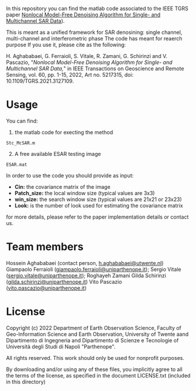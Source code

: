 In this repository you can find the matlab code associated to the IEEE TGRS paper 
[Nonlocal Model-Free Denoising Algorithm for Single- and Multichannel SAR Data](https://ieeexplore.ieee.org/document/9611274)).

This is meant as a unified framework for SAR denosining: single channel, multi-channel and interferometric phase
The code has meant for reaerch purpose
If you use it, please cite as the following:

H. Aghababaei, G. Ferraioli, S. Vitale, R. Zamani, G. Schirinzi and V. Pascazio, "*Nonlocal Model-Free Denoising Algorithm for Single- and Multichannel SAR Data,*" 
in IEEE Transactions on Geoscience and Remote Sensing, vol. 60, pp. 1-15, 2022, Art no. 5217315, doi: 10.1109/TGRS.2021.3127109.

# Usage 
You can find:
1. the matlab code for execting the method
```
Stc_McSAR.m
```
2. A free available ESAR testing image
```
ESAR.mat
```

In order to use the code you should provide as input:
- **Cin:** the covariance matrix of the image
- **Patch_size:** the local window size (typical values are 3x3)
- **win_size:** the search window size (typical values are 21x21 or 23x23)
- **Look:** is the number of look used for estimating the covariance matrix

for more details, please refer to the paper implementation details or contact us.

# Team members
Hossein Aghababaei (contact person, h.aghababaei@utwente.nl)
Giampaolo Ferraioli (giampaolo.ferraioli@uniparthenope.it);
Sergio Vitale    (sergio.vitale@uniparthenope.it);
Roghayeh Zamani
Gilda Schirinzi (gilda.schirinzi@uniparthenope.it)
Vito Pascazio (vito.pascazio@uniparthenope.it)
 
# License
Copyright (c) 2022 Department of Earth Observation Science, Faculty of Geo-Information Science and Earth Observation, University of Twente
aand Dipartimento di Ingegneria and Dipartimento di Scienze e Tecnologie of Università degli Studi di Napoli "Parthenope".

All rights reserved. This work should only be used for nonprofit purposes.

By downloading and/or using any of these files, you implicitly agree to all the
terms of the license, as specified in the document LICENSE.txt
(included in this directory)

